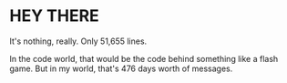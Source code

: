 # HEY THERE
It's nothing, really.  Only 51,655 lines. 

In the code world, that would be the code behind something like a flash game. But in my world, that's 476 days worth of messages.